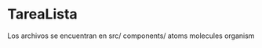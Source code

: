 # TareaLista

Los archivos se encuentran en 
src/
  components/
    atoms
    molecules
    organism
